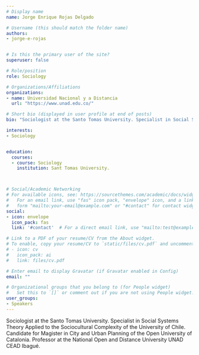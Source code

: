 ```yaml
---
# Display name
name: Jorge Enrique Rojas Delgado

# Username (this should match the folder name)
authors:
- jorge-e-rojas


# Is this the primary user of the site?
superuser: false

# Role/position
role: Sociology

# Organizations/Affiliations
organizations:
- name: Universidad Nacional y a Distancia
  url: "https://www.unad.edu.co/"

# Short bio (displayed in user profile at end of posts)
bio: "Sociologist at the Santo Tomas University. Specialist in Social Systems Theory Applied to the Sociocultural Complexity of the University of Chile. Candidate for Magister in City and Urban Planning of the Open University of Catalonia. Professor at the National Open and Distance University UNAD CEAD Ibagué."

interests:
- Sociology


education:
  courses:
  - course: Sociology
    institution: Sant Tomas University.



# Social/Academic Networking
# For available icons, see: https://sourcethemes.com/academic/docs/widgets/#icons
#   For an email link, use "fas" icon pack, "envelope" icon, and a link in the
#   form "mailto:your-email@example.com" or "#contact" for contact widget.
social:
- icon: envelope
  icon_pack: fas
  link: '#contact'  # For a direct email link, use "mailto:test@example.org".

# Link to a PDF of your resume/CV from the About widget.
# To enable, copy your resume/CV to `static/files/cv.pdf` and uncomment the lines below.
# - icon: cv
#   icon_pack: ai
#   link: files/cv.pdf

# Enter email to display Gravatar (if Gravatar enabled in Config)
email: ""

# Organizational groups that you belong to (for People widget)
#   Set this to `[]` or comment out if you are not using People widget.
user_groups:
- Speakers
---
```


Sociologist at the Santo Tomas University. Specialist in Social Systems Theory Applied to the Sociocultural Complexity of the University of Chile. Candidate for Magister in City and Urban Planning of the Open University of Catalonia. Professor at the National Open and Distance University UNAD CEAD Ibagué.
